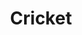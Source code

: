 ---
permalink: /cricket/
title: "Cricket"
excerpt: "Posts related to Cricket."
layout: posts
toc: true
---